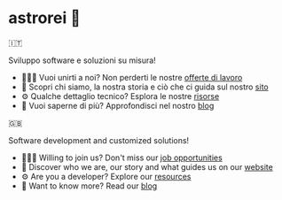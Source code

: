 # astrorei :rocket:

🇮🇹

Sviluppo software e soluzioni su misura!

- 🧑‍🤝‍🧑 Vuoi unirti a noi? Non perderti le nostre [offerte di lavoro](https://www.astrorei.it/lavora-con-noi/)
- 🚀 Scopri chi siamo, la nostra storia e ciò che ci guida sul nostro [sito](https://astrorei.io/chi-siamo/)
- ⚙️ Qualche dettaglio tecnico? Esplora le nostre [risorse](https://astrorei.io/risorse/)
- 📖 Vuoi saperne di più? Approfondisci nel nostro [blog](https://astrorei.io/blog/)

🇬🇧

Software development and customized solutions!

- 🧑‍🤝‍🧑 Willing to join us? Don't miss our [job opportunities](https://www.astrorei.it/lavora-con-noi/)
- 🚀 Discover who we are, our story and what guides us on our [website](https://astrorei.io/chi-siamo/)
- ⚙️ Are you a developer? Explore our [resources](https://astrorei.io/risorse/)
- 📖 Want to know more? Read our [blog](https://astrorei.io/blog/)
